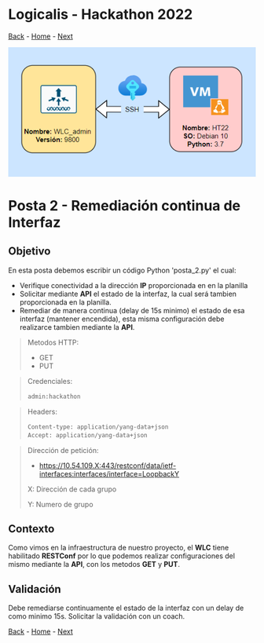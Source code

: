 # Logicalis - Hackathon 2022

[Back](P1.md) - [Home](../README.md) - [Next](P3.md)

<p align="center">
  <img src="infraTW.png" alt="Infraestructura Hackathon"/>
</p>

# Posta 2 - Remediación continua de Interfaz
## Objetivo
En esta posta debemos escribir un código Python 'posta_2.py' el cual:

- Verifique conectividad a la dirección **IP** proporcionada en en la planilla
- Solicitar mediante **API** el estado de la interfaz, la cual será tambien proporcionada en la planilla.
- Remediar de manera continua (delay de 15s minimo) el estado de esa interfaz (mantener encendida), esta misma configuración debe realizarce tambien mediante la **API**.

> Metodos HTTP:
> - GET
> - PUT

> Credenciales:
> ~~~bash
> admin:hackathon
> ~~~
>  

> Headers:
>  ~~~bash
> Content-type: application/yang-data+json 
> Accept: application/yang-data+json
> ~~~
> 

> Dirección de petición: 
> - https://10.54.109.X:443/restconf/data/ietf-interfaces:interfaces/interface=LoopbackY 
> 
> X: Dirección de cada grupo
> 
> Y: Numero de grupo
> 

## Contexto
Como vimos en la infraestructura de nuestro proyecto, el **WLC** tiene habilitado **RESTConf** por lo que podemos realizar configuraciones del mismo mediante la **API**, con los metodos **GET** y **PUT**.

## Validación
Debe remediarse continuamente el estado de la interfaz con un delay de como minimo 15s. Solicitar la validación con un coach.

[Back](P1.md) - [Home](../README.md) - [Next](P3.md)
